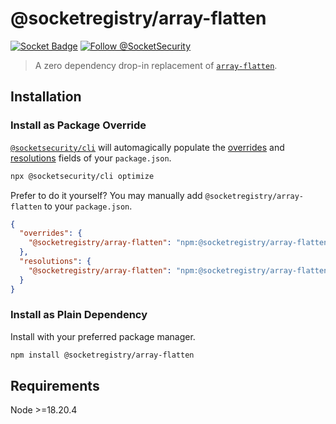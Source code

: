 # @socketregistry/array-flatten

[![Socket Badge](https://socket.dev/api/badge/npm/package/@socketregistry/array-flatten)](https://socket.dev/npm/package/@socketregistry/array-flatten)
[![Follow @SocketSecurity](https://img.shields.io/twitter/follow/SocketSecurity?style=social)](https://twitter.com/SocketSecurity)

> A zero dependency drop-in replacement of
> [`array-flatten`](https://www.npmjs.com/package/array-flatten).

## Installation

### Install as Package Override

[`@socketsecurity/cli`](https://www.npmjs.com/package/@socketsecurity/cli) will
automagically populate the
[overrides](https://docs.npmjs.com/cli/v9/configuring-npm/package-json#overrides)
and [resolutions](https://yarnpkg.com/configuration/manifest#resolutions) fields
of your `package.json`.

```sh
npx @socketsecurity/cli optimize
```

Prefer to do it yourself? You may manually add `@socketregistry/array-flatten`
to your `package.json`.

```json
{
  "overrides": {
    "@socketregistry/array-flatten": "npm:@socketregistry/array-flatten@^1"
  },
  "resolutions": {
    "@socketregistry/array-flatten": "npm:@socketregistry/array-flatten@^1"
  }
}
```

### Install as Plain Dependency

Install with your preferred package manager.

```sh
npm install @socketregistry/array-flatten
```

## Requirements

Node &gt;=18.20.4
